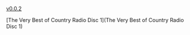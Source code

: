 [v0.0.2](https://github.com/littleflute/Country-Music/edit/master/README.md)

[The Very Best of Country Radio Disc 1](The Very Best of Country Radio Disc 1)
